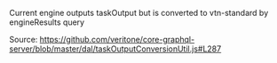 Current engine outputs taskOutput but is converted to vtn-standard by engineResults query

Source: https://github.com/veritone/core-graphql-server/blob/master/dal/taskOutputConversionUtil.js#L287
